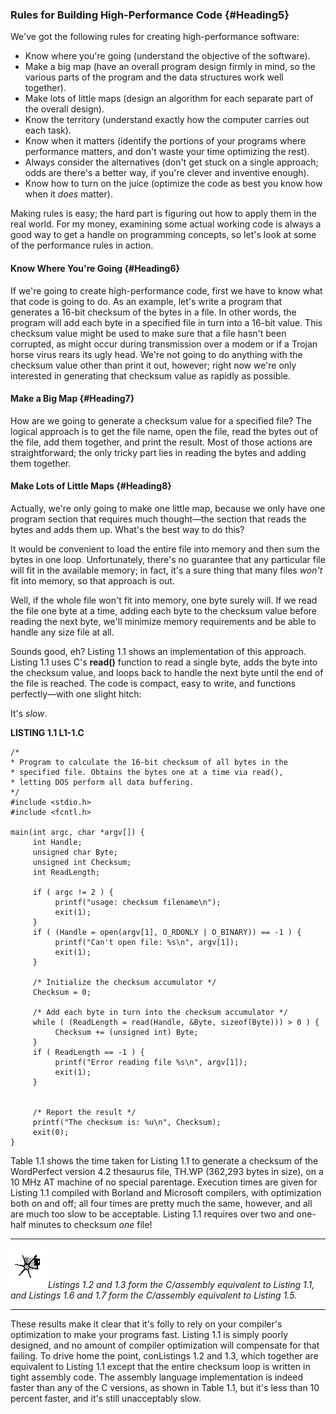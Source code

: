 ### Rules for Building High-Performance Code {#Heading5}

We've got the following rules for creating high-performance software:

-   Know where you're going (understand the objective of the software).
-   Make a big map (have an overall program design firmly in mind, so
    the various parts of the program and the data structures work well
    together).
-   Make lots of little maps (design an algorithm for each separate part
    of the overall design).
-   Know the territory (understand exactly how the computer carries out
    each task).
-   Know when it matters (identify the portions of your programs where
    performance matters, and don't waste your time optimizing the rest).
-   Always consider the alternatives (don't get stuck on a single
    approach; odds are there's a better way, if you're clever and
    inventive enough).
-   Know how to turn on the juice (optimize the code as best you know
    how when it *does* matter).

Making rules is easy; the hard part is figuring out how to apply them in
the real world. For my money, examining some actual working code is
always a good way to get a handle on programming concepts, so let's look
at some of the performance rules in action.

#### Know Where You're Going {#Heading6}

If we're going to create high-performance code, first we have to know
what that code is going to do. As an example, let's write a program that
generates a 16-bit checksum of the bytes in a file. In other words, the
program will add each byte in a specified file in turn into a 16-bit
value. This checksum value might be used to make sure that a file hasn't
been corrupted, as might occur during transmission over a modem or if a
Trojan horse virus rears its ugly head. We're not going to do anything
with the checksum value other than print it out, however; right now
we're only interested in generating that checksum value as rapidly as
possible.

#### Make a Big Map {#Heading7}

How are we going to generate a checksum value for a specified file? The
logical approach is to get the file name, open the file, read the bytes
out of the file, add them together, and print the result. Most of those
actions are straightforward; the only tricky part lies in reading the
bytes and adding them together.

#### Make Lots of Little Maps {#Heading8}

Actually, we're only going to make one little map, because we only have
one program section that requires much thought—the section that reads
the bytes and adds them up. What's the best way to do this?

It would be convenient to load the entire file into memory and then sum
the bytes in one loop. Unfortunately, there's no guarantee that any
particular file will fit in the available memory; in fact, it's a sure
thing that many files *won't* fit into memory, so that approach is out.

Well, if the whole file won't fit into memory, one byte surely will. If
we read the file one byte at a time, adding each byte to the checksum
value before reading the next byte, we'll minimize memory requirements
and be able to handle any size file at all.

Sounds good, eh? Listing 1.1 shows an implementation of this approach.
Listing 1.1 uses C's **read()** function to read a single byte, adds the
byte into the checksum value, and loops back to handle the next byte
until the end of the file is reached. The code is compact, easy to
write, and functions perfectly—with one slight hitch:

It's *slow*.

**LISTING 1.1 L1-1.C**

    /*
    * Program to calculate the 16-bit checksum of all bytes in the
    * specified file. Obtains the bytes one at a time via read(),
    * letting DOS perform all data buffering.
    */
    #include <stdio.h>
    #include <fcntl.h>

    main(int argc, char *argv[]) {
         int Handle;
         unsigned char Byte;
         unsigned int Checksum;
         int ReadLength;

         if ( argc != 2 ) {
              printf("usage: checksum filename\n");
              exit(1);
         }
         if ( (Handle = open(argv[1], O_RDONLY | O_BINARY)) == -1 ) {
              printf("Can't open file: %s\n", argv[1]);
              exit(1);
         }

         /* Initialize the checksum accumulator */
         Checksum = 0;

         /* Add each byte in turn into the checksum accumulator */
         while ( (ReadLength = read(Handle, &Byte, sizeof(Byte))) > 0 ) {
              Checksum += (unsigned int) Byte;
         }
         if ( ReadLength == -1 ) {
              printf("Error reading file %s\n", argv[1]);
              exit(1);
         }


         /* Report the result */
         printf("The checksum is: %u\n", Checksum);
         exit(0);
    }

Table 1.1 shows the time taken for Listing 1.1 to generate a checksum of
the WordPerfect version 4.2 thesaurus file, TH.WP (362,293 bytes in
size), on a 10 MHz AT machine of no special parentage. Execution times
are given for Listing 1.1 compiled with Borland and Microsoft compilers,
with optimization both on and off; all four times are pretty much the
same, however, and all are much too slow to be acceptable. Listing 1.1
requires over two and one-half minutes to checksum *one* file!

  ------------------- -----------------------------------------------------------------------------------------------------------------------------------------------
  ![](images/i.jpg)   *Listings 1.2 and 1.3 form the C/assembly equivalent to Listing 1.1, and Listings 1.6 and 1.7 form the C/assembly equivalent to Listing 1.5.*
  ------------------- -----------------------------------------------------------------------------------------------------------------------------------------------

These results make it clear that it's folly to rely on your compiler's
optimization to make your programs fast. Listing 1.1 is simply poorly
designed, and no amount of compiler optimization will compensate for
that failing. To drive home the point, conListings 1.2 and 1.3, which
together are equivalent to Listing 1.1 except that the entire checksum
loop is written in tight assembly code. The assembly language
implementation is indeed faster than any of the C versions, as shown in
Table 1.1, but it's less than 10 percent faster, and it's still
unacceptably slow.